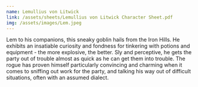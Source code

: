 ```yaml
---
name: Lemullius von Litwick
link: /assets/sheets/Lemullius von Litwick Character Sheet.pdf
img: /assets/images/Lem.jpeg
---
```

Lem to his companions, this sneaky goblin hails from the Iron Hills. He exhibits an insatiable curiosity and fondness for tinkering with potions and equipment - the more explosive, the better. Sly and perceptive, he gets the party out of trouble almost as quick as he can get them into trouble. The rogue has proven himself particularly convincing and charming when it comes to sniffing out work for the party, and talking his way out of difficult situations, often with an assumed dialect.